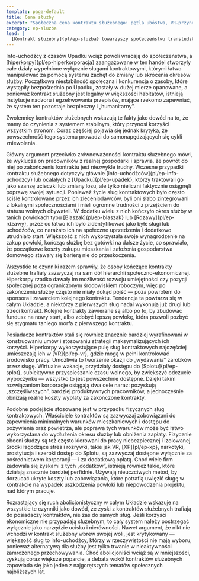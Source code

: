 ```yaml
---
template: page-default
title: Cena służby
excerpt: "Społeczna cena kontraktu służebnego: pętla ubóstwa, VR-przynęty i opór abolicjonistów."
category: ep-sluzba
lead: |
  [Kontrakt służebny]{pl/ep-sluzba} towarzyszy społeczeństwu transludzkiemu jeszcze od czasów sprzed [Upadku]{pl/ep-upadek}, a z biegiem lat stał się zjawiskiem coraz powszechniejszym i silniej zakorzenionym w porządku społecznym. Pierwsze wielkie fale sług kontraktowych na [Marsie]{pl/ep-atlas-mars} i w [habitatach]{pl/ep-habitat} [księżycowych]{pl/ep-atlas-luna} w większości ukończyły już swoje pierwotne okresy służby — mniej lub bardziej pomyślnie — choć wiele osób nadal pozostaje zadłużonych i musi kontynuować pracę. 
---
```

Info-uchodźcy z czasów Upadku wciąż powoli wracają do społeczeństwa, a [hiperkorpy]{pl/ep-hiperkorporacja} zaangażowane w ten handel stworzyły całe działy wypełnione wyłącznie sługami kontraktowymi, którymi łatwo manipulować za pomocą systemu zachęt do zmiany lub skrócenia okresów służby. Początkowa niestabilność społeczna i konkurencja o zasoby, które wystąpiły bezpośrednio po Upadku, zostały w dużej mierze opanowane, a ponieważ kontrakt służebny jest legalny w większości habitatów, istnieją instytucje nadzoru i egzekwowania przepisów, mające rzekomo zapewniać, że system ten pozostaje bezpieczny i „humanitarny”.

Zwolennicy kontraktów służebnych wskazują te fakty jako dowód na to, że mamy do czynienia z systemem stabilnym, który przynosi korzyści wszystkim stronom. Coraz częściej pojawia się jednak krytyka, że powszechność tego systemu prowadzi do samonapędzających się cykli zniewolenia.

Główny argument przeciwko zrównoważoności kontraktu służebnego mówi, że wyklucza on pracowników z realnej gospodarki i sprawia, że powrót do niej po zakończeniu kontraktu jest niezwykle trudny. Wczesne przypadki kontraktu służebnego dotyczyły głównie [info-uchodźców]{pl/ep-info-uchodzcy} lub ocalałych z [Upadku]{pl/ep-upadek}, którzy traktowali go jako szansę ucieczki lub zmiany losu, ale tylko nieliczni faktycznie osiągnęli poprawę swojej sytuacji. Ponieważ życie sług kontraktowych było często ściśle kontrolowane przez ich zleceniodawców, byli oni słabo zintegrowani z lokalnymi społecznościami i mieli ogromne trudności z przejściem do statusu wolnych obywateli. W dodatku wielu z nich kończyło okres służby w tanich powłokach typu [Blaszak]{pl/ep-blaszak} lub [Rdzawy]{pl/ep-rdzawy}, przez co łatwo ich było zidentyfikować jako byłe sługi lub uchodźców, co narażało ich na społeczne uprzedzenia i dodatkowo utrudniało start. Większość z nich wykorzystała swoje wynagrodzenie na zakup powłoki, kończąc służbę bez gotówki na dalsze życie, co sprawiało, że początkowe koszty zakupu mieszkania i założenia gospodarstwa domowego stawały się barierą nie do przeskoczenia.

Wszystkie te czynniki razem sprawiły, że osoby kończące kontrakty służebne trafiały zazwyczaj na sam dół hierarchii społeczno-ekonomicznej. Hiperkorpy rzadko dawały im możliwość rozwoju umiejętności czy pozycji społecznej poza ograniczonym środowiskiem roboczym, więc po zakończeniu służby często nie miały dokąd pójść — poza powrotem do sponsora i zawarciem kolejnego kontraktu. Tendencja ta powtarza się w całym Układzie, a niektórzy z pierwszych sług nadal wykonują już drugi lub trzeci kontrakt. Kolejne kontrakty zawierane są albo po to, by zbudować fundusz na nowy start, albo zdobyć lepszą powłokę, która pozwoli pozbyć się stygmatu taniego morfa z pierwszego kontraktu.

Posiadacze kontraktów stali się również znacznie bardziej wyrafinowani w konstruowaniu umów i stosowaniu strategii maksymalizujących ich korzyści. Hiperkorpy wykorzystujące pulę sług kontraktowych najczęściej umieszczają ich w [VR]{pl/ep-vr}, gdzie mogą w pełni kontrolować środowisko pracy. Umożliwia to tworzenie okazji do „wydawania” zarobków przez sługę. Wirtualne wakacje, przydziały dostępu do [Splotu]{pl/ep-splot}, subiektywne przyspieszanie czasu wolnego, by zwiększyć odczucie wypoczynku — wszystko to jest powszechnie dostępne. Dzięki takim rozwiązaniom korporacje osiągają dwa cele naraz: pozyskują „szczęśliwszych”, bardziej produktywnych pracowników, a jednocześnie obniżają realne koszty wypłaty za zakończone kontrakty.

Podobne podejście stosowane jest w przypadku fizycznych sług kontraktowych. Właściciele kontraktów są zazwyczaj zobowiązani do zapewnienia minimalnych warunków mieszkaniowych i dostępu do pożywienia oraz powietrza, ale poprawa tych warunków może być łatwo wykorzystana do wydłużenia okresu służby lub obniżenia zapłaty. Fizycznie obecni słudzy są też często kierowani do pracy niebezpiecznej i izolowanej. Środki łagodzące stres i rozrywki, takie jak VR, [XP]{pl/ep-xp}, narkotyki, prostytucja i szeroki dostęp do Splotu, są zazwyczaj dostępne wyłącznie za pośrednictwem korporacji — i za dodatkową opłatą. Choć wiele firm zadowala się zyskami z tych „dodatków”, istnieją również takie, które działają znacznie bardziej perfidnie. Używają nieuczciwych metod, by dorzucać ukryte koszty lub zobowiązania, które potrafią uwięzić sługę w kontrakcie na wypadek uszkodzenia powłoki lub niepowodzenia projektu, nad którym pracuje.

Rozrastający się ruch abolicjonistyczny w całym Układzie wskazuje na wszystkie te czynniki jako dowód, że zyski z kontraktów służebnych trafiają do posiadaczy kontraktów, nie zaś do samych sług. Jeśli korzyści ekonomiczne nie przypadają służebnym, to cały system należy postrzegać wyłącznie jako narzędzie ucisku i nierówności. Nawet argument, że nikt nie wchodzi w kontrakt służebny wbrew swojej woli, jest krytykowany — większość sług to info-uchodźcy, którzy w rzeczywistości nie mają wyboru, ponieważ alternatywą dla służby jest tylko trwanie w nieaktywności zamrożonego przechowywania. Choć abolicjoniści wciąż są w mniejszości, zyskują coraz większe poparcie, a debata wokół kontraktów służebnych zapowiada się jako jeden z najgorętszych tematów społecznych najbliższych lat.
